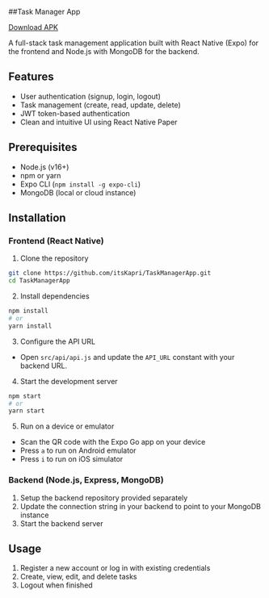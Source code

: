##Task Manager App

[Download APK](https://expo.dev/accounts/nilesh01/projects/TaskManagerApp/builds/3ccaae93-bbf0-4d56-ae08-27f06b00fd8b)

A full-stack task management application built with React Native (Expo) for the frontend and Node.js with MongoDB for the backend.


## Features

- User authentication (signup, login, logout)
- Task management (create, read, update, delete)
- JWT token-based authentication
- Clean and intuitive UI using React Native Paper

## Prerequisites

- Node.js (v16+)
- npm or yarn
- Expo CLI (`npm install -g expo-cli`)
- MongoDB (local or cloud instance)

## Installation

### Frontend (React Native)

1. Clone the repository
```bash
git clone https://github.com/itsKapri/TaskManagerApp.git
cd TaskManagerApp
```

2. Install dependencies
```bash
npm install
# or
yarn install
```

3. Configure the API URL
- Open `src/api/api.js` and update the `API_URL` constant with your backend URL.

4. Start the development server
```bash
npm start
# or
yarn start
```

5. Run on a device or emulator
- Scan the QR code with the Expo Go app on your device
- Press `a` to run on Android emulator
- Press `i` to run on iOS simulator

### Backend (Node.js, Express, MongoDB)

1. Setup the backend repository provided separately
2. Update the connection string in your backend to point to your MongoDB instance
3. Start the backend server

## Usage

1. Register a new account or log in with existing credentials
2. Create, view, edit, and delete tasks
3. Logout when finished
